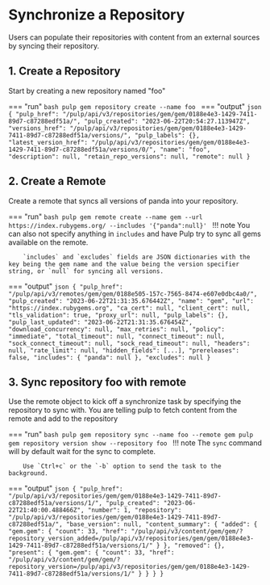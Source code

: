 # Synchronize a Repository

Users can populate their repositories with content from an external sources by syncing
their repository.

## 1. Create a Repository

Start by creating a new repository named "foo"

=== "run"
    ```bash
    pulp gem repository create --name foo
    ```
=== "output"
    ```json
    {
      "pulp_href": "/pulp/api/v3/repositories/gem/gem/0188e4e3-1429-7411-89d7-c87288edf51a/",
      "pulp_created": "2023-06-22T20:54:27.113947Z",
      "versions_href": "/pulp/api/v3/repositories/gem/gem/0188e4e3-1429-7411-89d7-c87288edf51a/versions/",
      "pulp_labels": {},
      "latest_version_href": "/pulp/api/v3/repositories/gem/gem/0188e4e3-1429-7411-89d7-c87288edf51a/versions/0/",
      "name": "foo",
      "description": null,
      "retain_repo_versions": null,
      "remote": null
    }
    ```

## 2. Create a Remote

Create a remote that syncs all versions of panda into your repository.

=== "run"
    ```bash
    pulp gem remote create --name gem --url https://index.rubygems.org/ --includes '{"panda":null}'
    ```
    !!! note
        You can also not specify anything in `includes` and have Pulp try to sync all gems available on the remote.

        `includes` and `excludes` fields are JSON dictionaries with the key being the gem name and the value being the version specifier string, or `null` for syncing all versions.

=== "output"
    ```json
    {
        "pulp_href": "/pulp/api/v3/remotes/gem/gem/0188e505-157c-7565-8474-e607e0dbc4a0/",
        "pulp_created": "2023-06-22T21:31:35.676442Z",
        "name": "gem",
        "url": "https://index.rubygems.org",
        "ca_cert": null,
        "client_cert": null,
        "tls_validation": true,
        "proxy_url": null,
        "pulp_labels": {},
        "pulp_last_updated": "2023-06-22T21:31:35.676454Z",
        "download_concurrency": null,
        "max_retries": null,
        "policy": "immediate",
        "total_timeout": null,
        "connect_timeout": null,
        "sock_connect_timeout": null,
        "sock_read_timeout": null,
        "headers": null,
        "rate_limit": null,
        "hidden_fields": [...],
        "prereleases": false,
        "includes": {
          "panda": null
        },
        "excludes": null
    }
    ```


## 3. Sync repository foo with remote

Use the remote object to kick off a synchronize task by specifying the repository to sync with.
You are telling pulp to fetch content from the remote and add to the repository

=== "run"
    ```bash
    pulp gem repository sync --name foo --remote gem
    pulp gem repository version show --repository foo
    ```
    !!! note
        The `sync` command will by default wait for the sync to complete.

        Use `Ctrl+c` or the `-b` option to send the task to the background.
=== "output"
    ```json
    {
      "pulp_href": "/pulp/api/v3/repositories/gem/gem/0188e4e3-1429-7411-89d7-c87288edf51a/versions/1/",
      "pulp_created": "2023-06-22T21:40:00.488466Z",
      "number": 1,
      "repository": "/pulp/api/v3/repositories/gem/gem/0188e4e3-1429-7411-89d7-c87288edf51a/",
      "base_version": null,
      "content_summary": {
        "added": {
          "gem.gem": {
            "count": 33,
            "href": "/pulp/api/v3/content/gem/gem/?repository_version_added=/pulp/api/v3/repositories/gem/gem/0188e4e3-1429-7411-89d7-c87288edf51a/versions/1/"
          }
        },
        "removed": {},
        "present": {
          "gem.gem": {
            "count": 33,
            "href": "/pulp/api/v3/content/gem/gem/?repository_version=/pulp/api/v3/repositories/gem/gem/0188e4e3-1429-7411-89d7-c87288edf51a/versions/1/"
          }
        }
      }
    }
    ```

